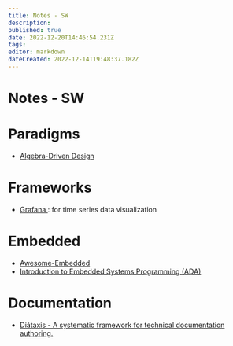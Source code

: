 ```yaml
---
title: Notes - SW
description: 
published: true
date: 2022-12-20T14:46:54.231Z
tags: 
editor: markdown
dateCreated: 2022-12-14T19:48:37.182Z
---
```


# Notes - SW


# Paradigms

* [Algebra-Driven Design](https://github.com/isovector/algebra-driven-design)

# Frameworks

* [Grafana ](https://grafana.com/): for time series data visualization

# Embedded

* [Awesome-Embedded](https://github.com/nhivp/Awesome-Embedded)
* [Introduction to Embedded Systems Programming (ADA)](https://learn.adacore.com/courses/intro-to-embedded-sys-prog/index.html)

# Documentation

* [Diátaxis - A systematic framework for technical documentation authoring.](https://diataxis.fr/)